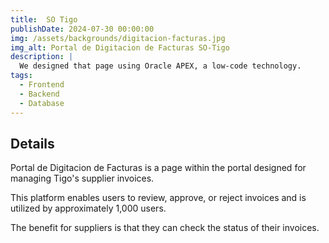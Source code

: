 ```yaml
---
title:  SO Tigo
publishDate: 2024-07-30 00:00:00
img: /assets/backgrounds/digitacion-facturas.jpg
img_alt: Portal de Digitacion de Facturas SO-Tigo
description: |
  We designed that page using Oracle APEX, a low-code technology.
tags:
  - Frontend
  - Backend
  - Database
---
```


## Details

Portal de Digitacion de Facturas is a page within the portal designed for managing Tigo's supplier invoices. 

This platform enables users to review, approve, or reject invoices and is utilized by approximately 1,000 users.

The benefit for suppliers is that they can check the status of their invoices.